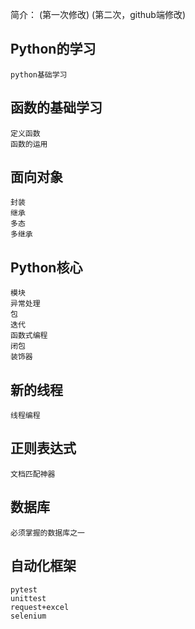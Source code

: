 简介：
(第一次修改)
(第二次，github端修改)
## Python的学习
    python基础学习
    

## 函数的基础学习
    定义函数
    函数的运用

## 面向对象
    封装
    继承
    多态
    多继承


## Python核心
    模块
    异常处理
    包
    迭代
    函数式编程
    闭包
    装饰器


## 新的线程
    线程编程


## 正则表达式
    文档匹配神器


## 数据库
    必须掌握的数据库之一

## 自动化框架
    pytest
    unittest
    request+excel
    selenium
